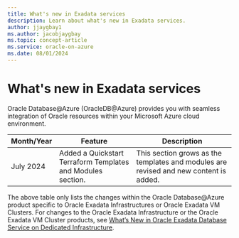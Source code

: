 ```yaml
---
title: What's new in Exadata services
description: Learn about what's new in Exadata services.
author: jjaygbay1
ms.author: jacobjaygbay
ms.topic: concept-article
ms.service: oracle-on-azure
ms.date: 08/01/2024
---
```


# What's new in Exadata services

Oracle Database@Azure (OracleDB@Azure) provides you with seamless integration of Oracle resources within your Microsoft Azure cloud environment.

| Month/Year | Feature | Description |
| ---------- | ------- | ------------|
| July 2024 | Added a Quickstart Terraform Templates and Modules section. | This section grows as the templates and modules are revised and new content is added. |

The above table only lists the changes within the Oracle Database@Azure product specific to Oracle Exadata Infrastructures or Oracle Exadata VM Clusters. For changes to the Oracle Exadata Infrastructure or the Oracle Exadata VM Cluster products, see [What’s New in Oracle Exadata Database Service on Dedicated Infrastructure](https://docs.oracle.com/en/engineered-systems/exadata-cloud-service/ecscm/exa-whats-new.html).